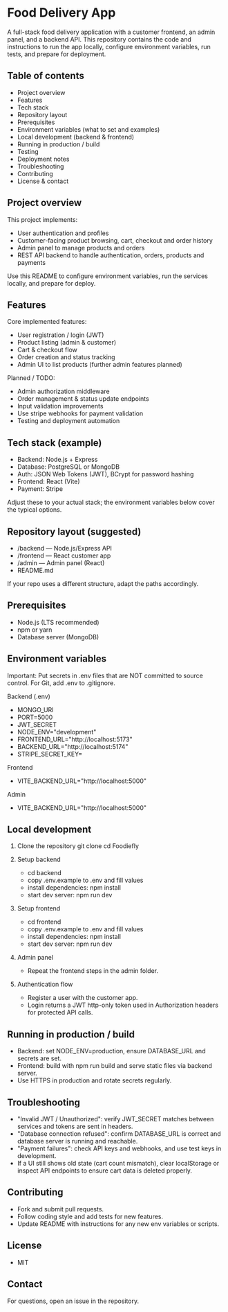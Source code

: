 # Food Delivery App

A full-stack food delivery application with a customer frontend, an admin panel, and a backend API. This repository contains the code and instructions to run the app locally, configure environment variables, run tests, and prepare for deployment.

## Table of contents
- Project overview
- Features
- Tech stack
- Repository layout
- Prerequisites
- Environment variables (what to set and examples)
- Local development (backend & frontend)
- Running in production / build
- Testing
- Deployment notes
- Troubleshooting
- Contributing
- License & contact

## Project overview
This project implements:
- User authentication and profiles
- Customer-facing product browsing, cart, checkout and order history
- Admin panel to manage products and orders
- REST API backend to handle authentication, orders, products and payments

Use this README to configure environment variables, run the services locally, and prepare for deploy.

## Features
Core implemented features:
- User registration / login (JWT)
- Product listing (admin & customer)
- Cart & checkout flow
- Order creation and status tracking
- Admin UI to list products (further admin features planned)

Planned / TODO:
- Admin authorization middleware
- Order management & status update endpoints
- Input validation improvements
- Use stripe webhooks for payment validation
- Testing and deployment automation

## Tech stack (example)
- Backend: Node.js + Express
- Database: PostgreSQL or MongoDB
- Auth: JSON Web Tokens (JWT), BCrypt for password hashing
- Frontend: React (Vite)
- Payment: Stripe

Adjust these to your actual stack; the environment variables below cover the typical options.

## Repository layout (suggested)
- /backend — Node.js/Express API
- /frontend — React customer app
- /admin — Admin panel (React)
- README.md

If your repo uses a different structure, adapt the paths accordingly.

## Prerequisites
- Node.js (LTS recommended)
- npm or yarn
- Database server (MongoDB)

## Environment variables

Important: Put secrets in .env files that are NOT committed to source control. For Git, add .env to .gitignore.

Backend (.env)
- MONGO_URI
- PORT=5000
- JWT_SECRET
- NODE_ENV="development"
- FRONTEND_URL="http://localhost:5173"
- BACKEND_URL="http://localhost:5174"
- STRIPE_SECRET_KEY=

Frontend
- VITE_BACKEND_URL="http://localhost:5000"

Admin
- VITE_BACKEND_URL="http://localhost:5000"

## Local development

1. Clone the repository
   git clone <repo-url>
   cd Foodiefly

2. Setup backend
   - cd backend
   - copy .env.example to .env and fill values
   - install dependencies: npm install
   - start dev server:
     npm run dev

3. Setup frontend
   - cd frontend
   - copy .env.example to .env and fill values
   - install dependencies: npm install
   - start dev server:
     npm run dev

4. Admin panel
   - Repeat the frontend steps in the admin folder.

5. Authentication flow
   - Register a user with the customer app.
   - Login returns a JWT http-only token used in Authorization headers for protected API calls.

## Running in production / build
- Backend: set NODE_ENV=production, ensure DATABASE_URL and secrets are set.
- Frontend: build with npm run build and serve static files via backend server.
- Use HTTPS in production and rotate secrets regularly.

## Troubleshooting
- "Invalid JWT / Unauthorized": verify JWT_SECRET matches between services and tokens are sent in headers.
- "Database connection refused": confirm DATABASE_URL is correct and database server is running and reachable.
- "Payment failures": check API keys and webhooks, and use test keys in development.
- If a UI still shows old state (cart count mismatch), clear localStorage or inspect API endpoints to ensure cart data is deleted properly.

## Contributing
- Fork and submit pull requests.
- Follow coding style and add tests for new features.
- Update README with instructions for any new env variables or scripts.

## License
- MIT

## Contact
For questions, open an issue in the repository.
